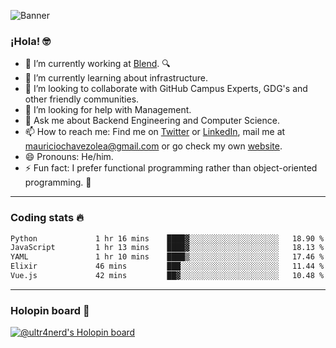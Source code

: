 ![Banner](banner.gif)
### ¡Hola! 🤓

- 🔭 I’m currently working at [Blend](https://blend.com/). 🔍
- 🌱 I’m currently learning about infrastructure.
- 👯 I’m looking to collaborate with GitHub Campus Experts, GDG's and other friendly communities.
- 🤔 I’m looking for help with Management.
- 💬 Ask me about Backend Engineering and Computer Science.
- 📫 How to reach me: Find me on [Twitter](https://twitter.com/ultr4nerd) or [LinkedIn](https://www.linkedin.com/in/ultr4nerd), mail me at [mauriciochavezolea@gmail.com](mailto:mauriciochavezolea@gmail.com) or go check my own [website](https://mauriciochavez.dev).
- 😄 Pronouns: He/him. 
- ⚡ Fun fact: I prefer functional programming rather than object-oriented programming. 🤭
---

### Coding stats 🔥

<!--START_SECTION:waka-->

```txt
Python             1 hr 16 mins    ████▓░░░░░░░░░░░░░░░░░░░░   18.90 %
JavaScript         1 hr 13 mins    ████▓░░░░░░░░░░░░░░░░░░░░   18.13 %
YAML               1 hr 10 mins    ████▒░░░░░░░░░░░░░░░░░░░░   17.46 %
Elixir             46 mins         ███░░░░░░░░░░░░░░░░░░░░░░   11.44 %
Vue.js             42 mins         ██▓░░░░░░░░░░░░░░░░░░░░░░   10.48 %
```

<!--END_SECTION:waka-->

---

### Holopin board 🦖

[![@ultr4nerd's Holopin board](https://holopin.me/ultr4nerd)](https://holopin.io/@ultr4nerd)
